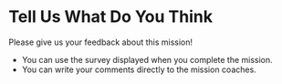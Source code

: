 # Tell Us What Do You Think

Please give us your feedback about this mission!
* You can use the survey displayed when you complete the mission.
* You can write your comments directly to the mission coaches.
